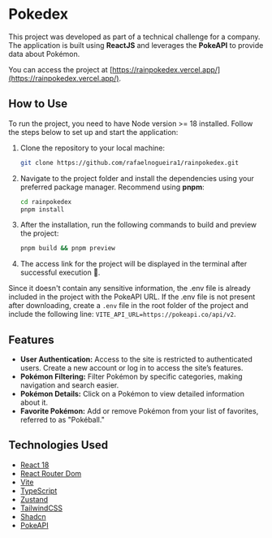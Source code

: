 # Pokedex

This project was developed as part of a technical challenge for a company. The application is built using **ReactJS** and leverages the **PokeAPI** to provide data about Pokémon.

You can access the project at [https://rainpokedex.vercel.app/](https://rainpokedex.vercel.app/).

## How to Use

To run the project, you need to have Node version >= 18 installed. Follow the steps below to set up and start the application:

1. Clone the repository to your local machine:

   ```bash
   git clone https://github.com/rafaelnogueira1/rainpokedex.git
   ```

2. Navigate to the project folder and install the dependencies using your preferred package manager. Recommend using **pnpm**:

   ```bash
   cd rainpokedex
   pnpm install
   ```

3. After the installation, run the following commands to build and preview the project:

   ```bash
   pnpm build && pnpm preview
   ```

4. The access link for the project will be displayed in the terminal after successful execution 🚀.

Since it doesn't contain any sensitive information, the .env file is already included in the project with the PokeAPI URL.
If the .env file is not present after downloading, create a `.env` file in the root folder of the project and include the following line: `VITE_API_URL=https://pokeapi.co/api/v2`.

## Features

- **User Authentication:** Access to the site is restricted to authenticated users. Create a new account or log in to access the site’s features.
- **Pokémon Filtering:** Filter Pokémon by specific categories, making navigation and search easier.
- **Pokémon Details:** Click on a Pokémon to view detailed information about it.
- **Favorite Pokémon:** Add or remove Pokémon from your list of favorites, referred to as "Pokéball."

## Technologies Used

- [React 18](https://react.dev/)
- [React Router Dom](https://reactrouter.com/en/main)
- [Vite](https://vitejs.dev/)
- [TypeScript](https://www.typescriptlang.org/)
- [Zustand](https://zustand-demo.pmnd.rs/)
- [TailwindCSS](https://tailwindcss.com/)
- [Shadcn](https://ui.shadcn.com/)
- [PokeAPI](https://pokeapi.co/)
